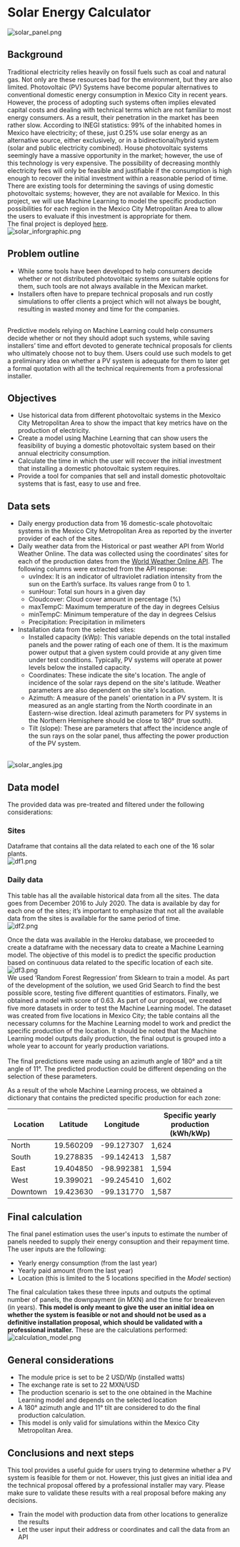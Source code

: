 # Solar Energy Calculator
![solar_panel.png](Images/solar_panel.png)

## Background
Traditional electricity relies heavily on fossil fuels such as coal and natural gas. Not only are these resources bad for the environment, but they are also limited. Photovoltaic (PV) Systems have become popular alternatives to conventional domestic energy consumption in Mexico City in recent years. However, the process of adopting such systems often implies elevated capital costs and dealing with technical terms which are not familiar to most energy consumers. As a result, their penetration in the market has been rather slow. According to INEGI statistics:  99% of the inhabited homes in Mexico have electricity; of these, just 0.25% use solar energy as an alternative source, either exclusively, or in a bidirectional/hybrid system (solar and public electricity combined). House photovoltaic systems seemingly have a massive opportunity in the market; however, the use of this technology is very expensive. The possibility of decreasing monthly electricity fees will only be feasible and justifiable if the consumption is high enough to recover the initial investment within a reasonable period of time. There are existing tools for determining the savings of using domestic photovoltaic systems; however, they are not available for Mexico. In this project, we will use Machine Learning to model the specific production possibilities for each region in the Mexico City Metropolitan Area to allow the users to evaluate if this investment is appropriate for them.
<br>
The final project is deployed [here](https://javi-sandoval94-solar-energy.herokuapp.com/).
<br>
![solar_inforgraphic.png](Images/solar_infographic.png)

## Problem outline
* While some tools have been developed to help consumers decide whether or not distributed photovoltaic systems are suitable options for them, such tools are not always available in the Mexican market.
* Installers often have to prepare technical proposals and run costly simulations to offer clients a project which will not always be bought, resulting in wasted money and time for the companies.
<br>
Predictive models relying on Machine Learning could help consumers decide whether or not they should adopt such systems, while saving installers’ time and effort devoted to generate technical proposals for clients who ultimately choose not to buy them. Users could use such models to get a preliminary idea on whether a PV system is adequate for them to later get a formal quotation with all the technical requirements from a professional installer.

## Objectives
* Use historical data from different photovoltaic systems in the Mexico City Metropolitan Area to show the impact that key metrics have on the production of electricity.
* Create a model using Machine Learning that can show users the feasibility of buying a domestic photovoltaic system based on their annual electricity consumption.
* Calculate the time in which the user will recover the initial investment that installing a domestic photovoltaic system requires.
* Provide a tool for companies that sell and install domestic photovoltaic systems that is fast, easy to use and free.

## Data sets
* Daily energy production data from 16 domestic-scale photovoltaic systems in the Mexico City Metropolitan Area as reported by the inverter provider of each of the sites.
* Daily weather data from the Historical or past weather API from World Weather Online. The data was collected using the coordinates’ sites for each of the production dates from the [World Weather Online API](https://www.worldweatheronline.com/developer/api/docs/historical-weather-api.aspx#astronomy_element). The following columns were extracted from the API response:
    * uvIndex: It is an indicator of ultraviolet radiation intensity from the sun on the Earth’s surface. Its values range from 0 to 1.
    * sunHour: Total sun hours in a given day 
    * Cloudcover: Cloud cover amount in percentage (%)
    * maxTempC: Maximum temperature of the day in degrees Celsius
    * minTempC: Minimum temperature of the day in degrees Celsius
    * Precipitation: Precipitation in milimeters
* Installation data from the selected sites:
    * Installed capacity (kWp): This variable depends on the total installed panels and the power rating of each one of them. It is the maximum power output that a given system could provide at any given time under test conditions. Typically, PV systems will operate at power levels below the installed capacity.
    * Coordinates: These indicate the site's location. The angle of incidence of the solar rays depend on the site's latitude. Weather parameters are also dependent on the site's location.
    * Azimuth: A measure of the panels' orientation in a PV system. It is measured as an angle starting from the North coordinate in an Eastern-wise direction. Ideal azimuth parameters for PV systems in the Northern Hemisphere should be close to 180° (true south).
    * Tilt (slope): These are parameters that affect the incidence angle of the sun rays on the solar panel, thus affecting the power production of the PV system.
    <br>
![solar_angles.jpg](Images/solar_angles.jpg)

## Data model
The provided data was pre-treated and filtered under the following considerations:

### Sites
Dataframe that contains all the data related to each one of the 16 solar plants. 
<br>
![df1.png](Images/df1.png)

### Daily data
This table has all the available historical data from all the sites. The data goes from December 2016 to July 2020. The data is available by day for each one of the sites; it’s important to emphasize that not all the available data from the sites is available for the same period of time.
<br>
![df2.png](Images/df2.png)

Once the data was available in the Heroku database, we proceeded to create a dataframe with the necessary data to create a Machine Learning model. The objective of this model is to predict the specific production based on continuous data related to the specific location of each site.
<br>
![df3.png](Images/df3.png)
<br>
We used ‘Random Forest Regression’ from Sklearn to train a model. As part of the development of the solution, we used Grid Search to find the best possible score, testing five different quantities of estimators. Finally, we obtained a model with score of 0.63. As part of our proposal, we created five more datasets in order to test the Machine Learning model. The dataset was created from five locations in Mexico City; the table contains all the necessary columns for the Machine Learning model to work and predict the specific production of the location. It should be noted that the Machine Learning model outputs daily production, the final output is grouped into a whole year to account for yearly production variations.
<br>
<br>
The final predictions were made using an azimuth angle of 180° and a tilt angle of 11°. The predicted production could be different depending on the selection of these parameters.
<br>

As a result of the whole Machine Learning process, we obtained a dictionary that contains the predicted specific production for each zone:

| Location | Latitude  | Longitude  | Specific yearly production (kWh/kWp) |
|----------|-----------|------------|--------------------------------------|
| North    | 19.560209 | -99.127307 | 1,624                                |
| South    | 19.278835 | -99.142413 | 1,587                                |
| East     | 19.404850 | -98.992381 | 1,594                                |
| West     | 19.399021 | -99.245410 | 1,602                                |
| Downtown | 19.423630 | -99.131770 | 1,587                                |

## Final calculation
The final panel estimation uses the user's inputs to estimate the number of panels needed to supply their energy consuption and their repayment time. The user inputs are the following:
* Yearly energy consumption (from the last year)
* Yearly paid amount (from the last year)
* Location (this is limited to the 5 locations specified in the <em>Model</em> section)

The final calculation takes these three inputs and outputs the optimal number of panels, the downpayment (in MXN) and the time for breakeven (in years). <strong>This model is only meant to give the user an initial idea on whether the system is feasible or not and should not be used as a definitive installation proposal, which should be validated with a professional installer.</strong> These are the calculations performed:
<br>
![calculation_model.png](Images/calculation_model.png)

## General considerations
* The module price is set to be 2 USD/Wp (installed watts)
* The exchange rate is set to 22 MXN/USD
* The production scenario is set to the one obtained in the Machine Learning model and depends on the selected location
* A 180° azimuth angle and 11° tilt are considered to do the final production calculation. 
* This model is only valid for simulations within the Mexico City Metropolitan Area.

## Conclusions and next steps
This tool provides a useful guide for users trying to determine whether a PV system is feasible for them or not. However, this just gives an initial idea and the technical proposal offered by a professional installer may vary. Please make sure to validate these results with a real proposal before making any decisions.
* Train the model with production data from other locations to generalize the results
* Let the user input their address or coordinates and call the data from an API
